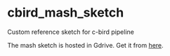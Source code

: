 # cbird_mash_sketch
Custom reference sketch for c-bird pipeline

The mash sketch is hosted in Gdrive. Get it from [here](https://drive.google.com/drive/folders/1kUITKsrjBaxmxf5MXrZcDLIfrytz9zaX?usp=drive_link).
